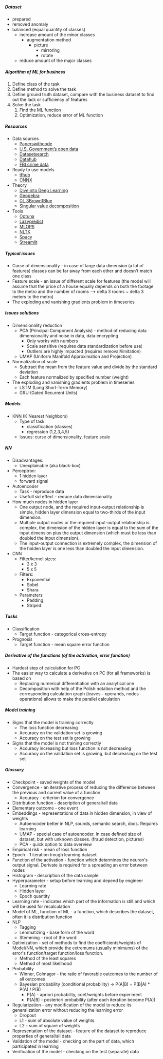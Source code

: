 ##### Dataset
* prepared
* removed anomaly
* balanced (equal quantity of classes)
  * increase amount of the minor classes
    * augmentation method
        * picture
          * mirroring
          * rotate
  * reduce amount of the major classes

##### Algorithm of ML for business
1. Define class of the task
2. Define method to solve the task
3. Define ground truth dataset, compare with the business dataset to find out the lack or sufficiency of features
4. Solve the task
   1. Find the ML function
   2. Optimization, reduce error of ML function

##### Resources
* Data sources
  * [Paperswithcode](https://paperswithcode.com)
  * [U.S. Government’s open data](https://data.gov)
  * [Datasetsearch](https://datasetsearch.research.google.com)
  * [Datahub](https://datahub.io/collections)
  * [FBI crime data](https://crime-data-explorer.fr.cloud.gov/pages/home)
* Ready to use models
  * [tfhub](https://tfhub.dev)
  * [ONNX](https://onnx.ai)
* Theory
  * [Dive into Deep Learning](https://d2l.ai/index.html)
  * [Geogebra](https://www.geogebra.org)
  * [DL 3Brown1Blue](https://www.youtube.com/playlist?list=PLZjXXN70PH5itkSPe6LTS-yPyl5soOovc)
  * [Singular value decomposition](https://www.youtube.com/watch?v=mfn_2d_lLxM)
* Tools
  * [Optuna](https://optuna.org)
  * [Lazypredict](https://lazypredict.readthedocs.io/en/latest)
  * [MLOPS](https://www.mymlops.com)
  * [NLTK](https://www.nltk.org)
  * [Spacy](https://spacy.io)
  * [Streamlit](https://streamlit.io)

##### Typical issues
* Curse of dimensionality - in case of large data dimension (a lot of features) classes can be far away from each other and doesn't match one class
* Feature scale - an issue of different scale for features (the model will assume that the price of a house equally depends on both the footage to the metro and the number of rooms --> delta 3 rooms ~ delta 3 meters to the metro)
* The exploding and vanishing gradients problem in timeseries

##### Issues solutions
* Dimensionality reduction
  * PCA (Principal Component Analysis) - method of reducing data dimensionality and noise in data, data encrypting
    * Only works with numbers
    * Scale sensitive (requires data standardization before use)
    * Outliers are highly impacted (requires removal/limitation)
  * UMAP (Uniform Manifold Approximation and Projection)
* Normalization of scale
  * Subtract the mean from the feature value and divide by the standard deviation
  * Each feature normalized by specified number (weight)
* The exploding and vanishing gradients problem in timeseries
  * LSTM (Long Short-Term Memory)
  * GRU (Gated Recurrent Units)

##### Models
* KNN (K Nearest Neighbors)
  * Type of task 
    * classification (classes)
    * regression (1,2,3,4,5)
  * Issues: curse of dimensionality, feature scale

##### NN
* Disadvantages:
  * Unexplainable (aka black-box)
* Perceptron:
  * 1 hidden layer
  * forward signal
* Autoencoder
  * Task - reproduce data
  * Usefull sid effect - reduce data dimensionality
* How much nodes in hidden layer
  * One output node, and the required input-output relationship is simple,  hidden layer dimension equal to two-thirds of the input dimension.
  * Multiple output nodes or the required input-output relationship is complex, the dimension of the hidden layer is equal to the sum of the input dimension plus the output dimension (which must be less than doubled the input dimension).
  * The input-output connection is extremely complex, the dimension of the hidden layer is one less than doubled the input dimension.
* CNN
  * Filter/kernel sizes:
    * 3 x 3
    * 5 x 5
  * Filters:
    * Exponential
    * Sobel
    * Shara
  * Parameters
    * Padding 
    * Striped 

##### Tasks
* Classification
  * Target function - categorical cross-entropy  
* Prognosis
  * Target function - mean square error function

##### Derivative of the functions (of the activation, error function) 
* Hardest step of calculation for PC
* The easier way to calculate a derivative on PC (for all frameworks) is based on 
  * Replacing numerical differentiation with an analytical one
  * Decomposition with help of the Polish notation method and the corresponding calculation graph (leaves - operands, nodes - operations) allows to make the parallel calculation

##### Model training
* Signs that the model is training correctly
  * The loss function decreasing
  * Accuracy on the validation set is growing
  * Accuracy on the test set is growing
* Signs that the model is not training correctly
  * Accuracy increasing but loss function is not decreasing
  * Accuracy on the validation set is growing, but decreasing on the test set

##### Glossary
* Checkpoint - saved weights of the model
* Convergence - an iterative process of reducing the difference between the previous and current value of a function
  * Accuracy - criterion for convergence
* Distribution function - description of general/all data
* Elementary outcome - one event
* Embeddings - representations of data in hidden dimension, in view of weights
  * Autoencoder better in NLP, sounds, semantic search, docs. Requires learning
  * UMAP - special case of autoencoder. In case defined size of dataset, but with unknown classes. (fraud detection, pictures)
  * PCA - quick option to data overview
* Empirical risk - mean of loss function
* Epoch - 1 iteration trough learning dataset
* Function of the activation - function which determines the neuron's output signal. Derivate is required for a spreading an error between nodes
* Histogram - description of the data sample
* Hyperparameter - setup before learning and depend by engineer
  * Learning rate
  * Hidden layer
  * Epoch quantity
* Learning rate - indicates which part of the information is still and which will be used for recalculation
* Model of ML, function of ML - a function, which describes the dataset, often it is distribution function
* NLP
  * Tagging
  * Lemmatizing - base form of the word
  * Stemming - root of the word
* Optimization - set of methods to find the coefficients/weights of Model/NN, which provide the extremums (usually minimums) of the error's function/target function/loss function.
  * Method of the least squares
  * Method of most likelihood
* Probability
  * Winner, Colmagor - the ratio of favorable outcomes to the number of all outcomes
  * Bayesian probability (conditional probability) -> P(A|B) = P(B|A) * P(A) / P(B)
    * P(A) - apriori probability, coef/weights before experiment
    * P(A|B) - posteriori probability (after each iteration become P(A))
* Regularization - any modification of the model to reduce its generalization error without reducing the learning error
  * Dropout
  * L1 - sum of absolute value of weights
  * L2 - sum of square of weights
* Representation of the dataset - feature of the dataset to reproduce properties of general/all data
* Validation of the model - checking on the part of data, which participated in learning
* Verification of the model - checking on the test (separate) data